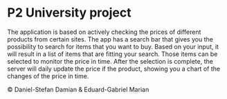 # P2 University project

The application is based on actively checking the prices of different products from certain sites.
The app has a search bar that gives you the possibility to search for items that you want to buy. Based on your input, it will result in a list of items that are fitting your search. Those items can be selected to monitor the price in time.
After the selection is complete, the server will daily update the price if the product, showing you a chart of the changes of the price in time.

© Daniel-Stefan Damian & Eduard-Gabriel Marian
